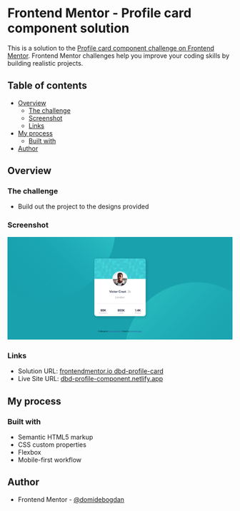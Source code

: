 # Frontend Mentor - Profile card component solution

This is a solution to the [Profile card component challenge on Frontend Mentor](https://www.frontendmentor.io/challenges/profile-card-component-cfArpWshJ). Frontend Mentor challenges help you improve your coding skills by building realistic projects. 

## Table of contents

- [Overview](#overview)
  - [The challenge](#the-challenge)
  - [Screenshot](#screenshot)
  - [Links](#links)
- [My process](#my-process)
  - [Built with](#built-with)
- [Author](#author)


## Overview

### The challenge

- Build out the project to the designs provided

### Screenshot

![](./screenshot.png)


### Links

- Solution URL: [frontendmentor.io dbd-profile-card](https://www.frontendmentor.io/solutions/profile-card-component-3soTWEqd4V)
- Live Site URL: [dbd-profile-component.netlify.app](https://dbd-profile-component.netlify.app/)

## My process

### Built with

- Semantic HTML5 markup
- CSS custom properties
- Flexbox
- Mobile-first workflow

## Author

- Frontend Mentor - [@domidebogdan](https://www.frontendmentor.io/profile/domidebogdan)
